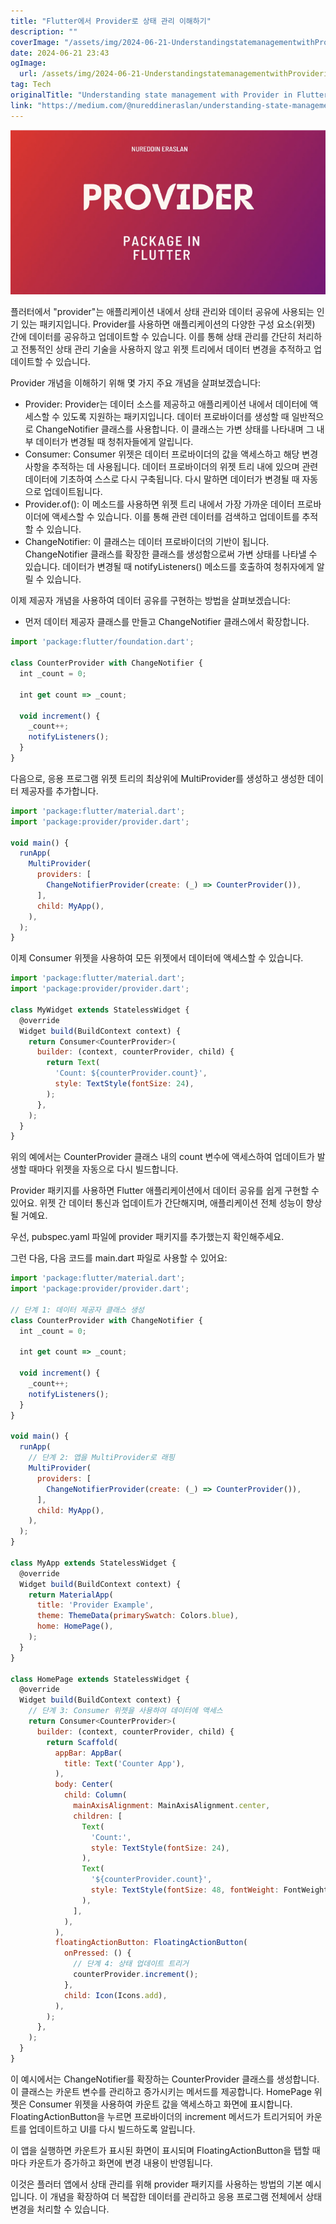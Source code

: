 ```yaml
---
title: "Flutter에서 Provider로 상태 관리 이해하기"
description: ""
coverImage: "/assets/img/2024-06-21-UnderstandingstatemanagementwithProviderinFlutter_0.png"
date: 2024-06-21 23:43
ogImage:
  url: /assets/img/2024-06-21-UnderstandingstatemanagementwithProviderinFlutter_0.png
tag: Tech
originalTitle: "Understanding state management with Provider in Flutter"
link: "https://medium.com/@nureddineraslan/understanding-state-management-with-provider-in-flut-e74e0b9e49d9"
---
```


<img src="/assets/img/2024-06-21-UnderstandingstatemanagementwithProviderinFlutter_0.png" />

플러터에서 "provider"는 애플리케이션 내에서 상태 관리와 데이터 공유에 사용되는 인기 있는 패키지입니다. Provider를 사용하면 애플리케이션의 다양한 구성 요소(위젯) 간에 데이터를 공유하고 업데이트할 수 있습니다. 이를 통해 상태 관리를 간단히 처리하고 전통적인 상태 관리 기술을 사용하지 않고 위젯 트리에서 데이터 변경을 추적하고 업데이트할 수 있습니다.

Provider 개념을 이해하기 위해 몇 가지 주요 개념을 살펴보겠습니다:

- Provider: Provider는 데이터 소스를 제공하고 애플리케이션 내에서 데이터에 액세스할 수 있도록 지원하는 패키지입니다. 데이터 프로바이더를 생성할 때 일반적으로 ChangeNotifier 클래스를 사용합니다. 이 클래스는 가변 상태를 나타내며 그 내부 데이터가 변경될 때 청취자들에게 알립니다.
- Consumer: Consumer 위젯은 데이터 프로바이더의 값을 액세스하고 해당 변경 사항을 추적하는 데 사용됩니다. 데이터 프로바이더의 위젯 트리 내에 있으며 관련 데이터에 기초하여 스스로 다시 구축됩니다. 다시 말하면 데이터가 변경될 때 자동으로 업데이트됩니다.
- Provider.of(): 이 메소드를 사용하면 위젯 트리 내에서 가장 가까운 데이터 프로바이더에 액세스할 수 있습니다. 이를 통해 관련 데이터를 검색하고 업데이트를 추적할 수 있습니다.
- ChangeNotifier: 이 클래스는 데이터 프로바이더의 기반이 됩니다. ChangeNotifier 클래스를 확장한 클래스를 생성함으로써 가변 상태를 나타낼 수 있습니다. 데이터가 변경될 때 notifyListeners() 메소드를 호출하여 청취자에게 알릴 수 있습니다.

<div class="content-ad"></div>

이제 제공자 개념을 사용하여 데이터 공유를 구현하는 방법을 살펴보겠습니다:

- 먼저 데이터 제공자 클래스를 만들고 ChangeNotifier 클래스에서 확장합니다.

```js
import 'package:flutter/foundation.dart';

class CounterProvider with ChangeNotifier {
  int _count = 0;

  int get count => _count;

  void increment() {
    _count++;
    notifyListeners();
  }
}
```

다음으로, 응용 프로그램 위젯 트리의 최상위에 MultiProvider를 생성하고 생성한 데이터 제공자를 추가합니다.

<div class="content-ad"></div>

```js
import 'package:flutter/material.dart';
import 'package:provider/provider.dart';

void main() {
  runApp(
    MultiProvider(
      providers: [
        ChangeNotifierProvider(create: (_) => CounterProvider()),
      ],
      child: MyApp(),
    ),
  );
}
```

이제 Consumer 위젯을 사용하여 모든 위젯에서 데이터에 액세스할 수 있습니다.

```js
import 'package:flutter/material.dart';
import 'package:provider/provider.dart';

class MyWidget extends StatelessWidget {
  @override
  Widget build(BuildContext context) {
    return Consumer<CounterProvider>(
      builder: (context, counterProvider, child) {
        return Text(
          'Count: ${counterProvider.count}',
          style: TextStyle(fontSize: 24),
        );
      },
    );
  }
}
```

위의 예에서는 CounterProvider 클래스 내의 count 변수에 액세스하여 업데이트가 발생할 때마다 위젯을 자동으로 다시 빌드합니다.

<div class="content-ad"></div>

Provider 패키지를 사용하면 Flutter 애플리케이션에서 데이터 공유를 쉽게 구현할 수 있어요. 위젯 간 데이터 통신과 업데이트가 간단해지며, 애플리케이션 전체 성능이 향상될 거예요.

우선, pubspec.yaml 파일에 provider 패키지를 추가했는지 확인해주세요.

그런 다음, 다음 코드를 main.dart 파일로 사용할 수 있어요:

```js
import 'package:flutter/material.dart';
import 'package:provider/provider.dart';

// 단계 1: 데이터 제공자 클래스 생성
class CounterProvider with ChangeNotifier {
  int _count = 0;

  int get count => _count;

  void increment() {
    _count++;
    notifyListeners();
  }
}

void main() {
  runApp(
    // 단계 2: 앱을 MultiProvider로 래핑
    MultiProvider(
      providers: [
        ChangeNotifierProvider(create: (_) => CounterProvider()),
      ],
      child: MyApp(),
    ),
  );
}

class MyApp extends StatelessWidget {
  @override
  Widget build(BuildContext context) {
    return MaterialApp(
      title: 'Provider Example',
      theme: ThemeData(primarySwatch: Colors.blue),
      home: HomePage(),
    );
  }
}

class HomePage extends StatelessWidget {
  @override
  Widget build(BuildContext context) {
    // 단계 3: Consumer 위젯을 사용하여 데이터에 액세스
    return Consumer<CounterProvider>(
      builder: (context, counterProvider, child) {
        return Scaffold(
          appBar: AppBar(
            title: Text('Counter App'),
          ),
          body: Center(
            child: Column(
              mainAxisAlignment: MainAxisAlignment.center,
              children: [
                Text(
                  'Count:',
                  style: TextStyle(fontSize: 24),
                ),
                Text(
                  '${counterProvider.count}',
                  style: TextStyle(fontSize: 48, fontWeight: FontWeight.bold),
                ),
              ],
            ),
          ),
          floatingActionButton: FloatingActionButton(
            onPressed: () {
              // 단계 4: 상태 업데이트 트리거
              counterProvider.increment();
            },
            child: Icon(Icons.add),
          ),
        );
      },
    );
  }
}
```

<div class="content-ad"></div>

이 예시에서는 ChangeNotifier를 확장하는 CounterProvider 클래스를 생성합니다. 이 클래스는 카운트 변수를 관리하고 증가시키는 메서드를 제공합니다. HomePage 위젯은 Consumer 위젯을 사용하여 카운트 값을 액세스하고 화면에 표시합니다. FloatingActionButton을 누르면 프로바이더의 increment 메서드가 트리거되어 카운트를 업데이트하고 UI를 다시 빌드하도록 알립니다.

이 앱을 실행하면 카운트가 표시된 화면이 표시되며 FloatingActionButton을 탭할 때마다 카운트가 증가하고 화면에 변경 내용이 반영됩니다.

이것은 플러터 앱에서 상태 관리를 위해 provider 패키지를 사용하는 방법의 기본 예시입니다. 이 개념을 확장하여 더 복잡한 데이터를 관리하고 응용 프로그램 전체에서 상태 변경을 처리할 수 있습니다.
